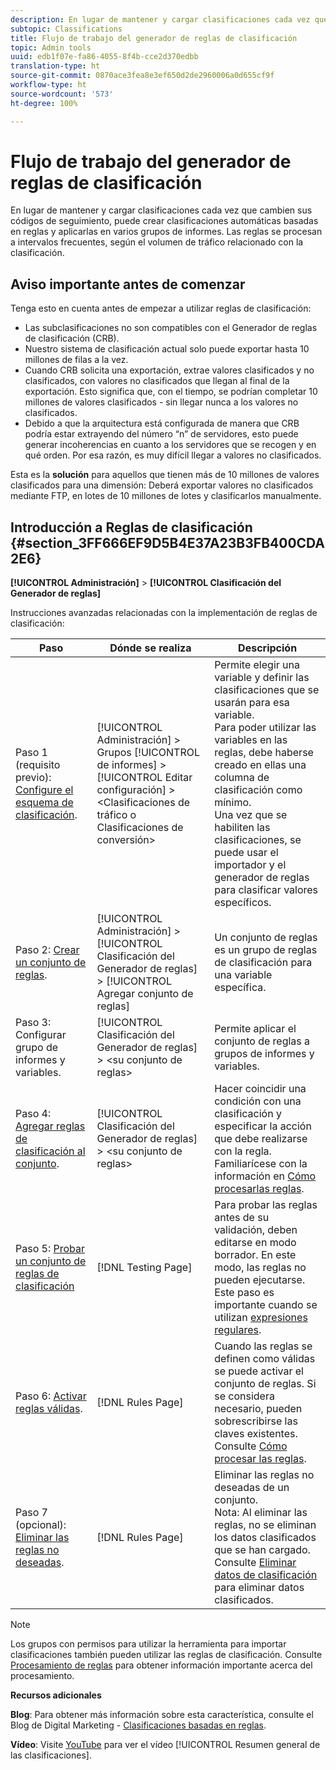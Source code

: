 ```yaml
---
description: En lugar de mantener y cargar clasificaciones cada vez que cambien sus códigos de seguimiento, puede crear clasificaciones automáticas basadas en reglas y aplicarlas en varios grupos de informes. Las reglas se procesan a intervalos frecuentes, según el volumen de tráfico relacionado con la clasificación.
subtopic: Classifications
title: Flujo de trabajo del generador de reglas de clasificación
topic: Admin tools
uuid: edb1f07e-fa86-4055-8f4b-cce2d370edbb
translation-type: ht
source-git-commit: 0870ace3fea8e3ef650d2de2960006a0d655cf9f
workflow-type: ht
source-wordcount: '573'
ht-degree: 100%

---
```



# Flujo de trabajo del generador de reglas de clasificación

En lugar de mantener y cargar clasificaciones cada vez que cambien sus códigos de seguimiento, puede crear clasificaciones automáticas basadas en reglas y aplicarlas en varios grupos de informes. Las reglas se procesan a intervalos frecuentes, según el volumen de tráfico relacionado con la clasificación.

## Aviso importante antes de comenzar

Tenga esto en cuenta antes de empezar a utilizar reglas de clasificación:

* Las subclasificaciones no son compatibles con el Generador de reglas de clasificación (CRB).
* Nuestro sistema de clasificación actual solo puede exportar hasta 10 millones de filas a la vez.
* Cuando CRB solicita una exportación, extrae valores clasificados y no clasificados, con valores no clasificados que llegan al final de la exportación. Esto significa que, con el tiempo, se podrían completar 10 millones de valores clasificados - sin llegar nunca a los valores no clasificados.
* Debido a que la arquitectura está configurada de manera que CRB podría estar extrayendo del número “n” de servidores, esto puede generar incoherencias en cuanto a los servidores que se recogen y en qué orden. Por esa razón, es muy difícil llegar a valores no clasificados.

Esta es la **solución** para aquellos que tienen más de 10 millones de valores clasificados para una dimensión: Deberá exportar valores no clasificados mediante FTP, en lotes de 10 millones de lotes y clasificarlos manualmente.

## Introducción a Reglas de clasificación {#section_3FF666EF9D5B4E37A23B3FB400CDA2E6}

**[!UICONTROL Administración]** > **[!UICONTROL Clasificación del Generador de reglas]**

Instrucciones avanzadas relacionadas con la implementación de reglas de clasificación:

| Paso | Dónde se realiza | Descripción |
|--- |--- |--- |
| Paso 1 (requisito previo): [Configure el esquema de clasificación](https://docs.adobe.com/content/help/es-ES/analytics/components/classifications/c-classifications.html). | [!UICONTROL Administración] > Grupos [!UICONTROL de informes] > [!UICONTROL Editar configuración] > &lt;Clasificaciones de tráfico o Clasificaciones de conversión> | Permite elegir una variable y definir las clasificaciones que se usarán para esa variable. <br>Para poder utilizar las variables en las reglas, debe haberse creado en ellas una columna de clasificación como mínimo.<br>Una vez que se habiliten las clasificaciones, se puede usar el importador y el generador de reglas para clasificar valores específicos. |
| Paso 2: [Crear un conjunto de reglas](/help/components/classifications/crb/classification-rule-set.md). | [!UICONTROL Administración] > [!UICONTROL Clasificación del Generador de reglas] > [!UICONTROL Agregar conjunto de reglas] | Un conjunto de reglas es un grupo de reglas de clasificación para una variable específica. |
| Paso 3: Configurar grupo de informes y variables. | [!UICONTROL Clasificación del Generador de reglas] >  &lt;su conjunto de reglas> | Permite aplicar el conjunto de reglas a grupos de informes y variables. |
| Paso 4: [Agregar reglas de clasificación al conjunto](/help/components/classifications/crb/classification-quickstart-rules.md). | [!UICONTROL Clasificación del Generador de reglas] >  &lt;su conjunto de reglas> | Hacer coincidir una condición con una clasificación y especificar la acción que debe realizarse con la regla.  Familiarícese con la información en [Cómo procesarlas reglas](/help/components/classifications/crb/classification-quickstart-rules.md). |
| Paso 5: [Probar un conjunto de reglas de clasificación](/help/components/classifications/crb/classification-quickstart-rules.md) | [!DNL Testing Page] | Para probar las reglas antes de su validación, deben editarse en modo borrador. En este modo, las reglas no pueden ejecutarse.<br>Este paso es importante cuando se utilizan [expresiones regulares](/help/components/classifications/crb/classification-quickstart-rules.md). |
| Paso 6: [Activar reglas válidas](/help/components/classifications/crb/classification-rule-definitions.md). | [!DNL Rules Page] | Cuando las reglas se definen como válidas se puede activar el conjunto de reglas.  Si se considera necesario, pueden sobrescribirse las claves existentes. Consulte [Cómo procesar las reglas](/help/components/classifications/crb/classification-quickstart-rules.md). |
| Paso 7 (opcional): [Eliminar las reglas no deseadas](/help/components/classifications/crb/classification-rule-definitions.md). | [!DNL Rules Page] | Eliminar las reglas no deseadas de un conjunto.<br>Nota: Al eliminar las reglas, no se eliminan los datos clasificados que se han cargado.  Consulte [Eliminar datos de clasificación](/help/components/classifications/importer/t-delete-classification-data.md) para eliminar datos clasificados. |

>[!NOTE]
>
>Los grupos con permisos para utilizar la herramienta para importar clasificaciones también pueden utilizar las reglas de clasificación. Consulte [Procesamiento de reglas](/help/components/classifications/crb/classification-quickstart-rules.md) para obtener información importante acerca del procesamiento.

**Recursos adicionales**

**Blog**: Para obtener más información sobre esta característica, consulte el Blog de Digital Marketing - [Clasificaciones basadas en reglas](https://theblog.adobe.com/rule-based-classifications-part-1-making-classifications-easier/).

**Vídeo**: Visite [YouTube](https://www.youtube.com/watch?v=6laI5SBXY-I) para ver el vídeo [!UICONTROL Resumen general de las clasificaciones].
